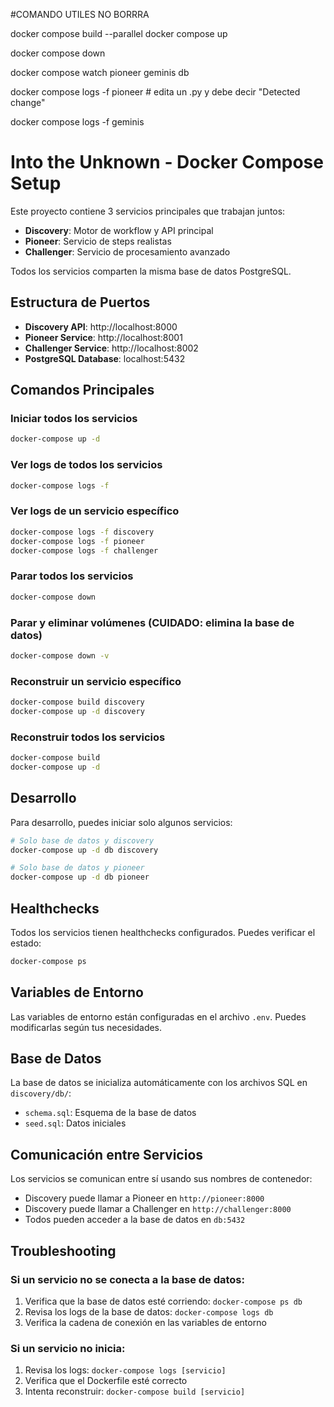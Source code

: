 #COMANDO UTILES NO BORRRA

docker compose build --parallel
docker compose up


docker compose down



docker compose watch pioneer geminis db 


docker compose logs -f pioneer  # edita un .py y debe decir "Detected change"

docker compose logs -f geminis


# Into the Unknown - Docker Compose Setup

Este proyecto contiene 3 servicios principales que trabajan juntos:

- **Discovery**: Motor de workflow y API principal
- **Pioneer**: Servicio de steps realistas
- **Challenger**: Servicio de procesamiento avanzado

Todos los servicios comparten la misma base de datos PostgreSQL.

## Estructura de Puertos

- **Discovery API**: http://localhost:8000
- **Pioneer Service**: http://localhost:8001
- **Challenger Service**: http://localhost:8002
- **PostgreSQL Database**: localhost:5432

## Comandos Principales

### Iniciar todos los servicios
```bash
docker-compose up -d
```

### Ver logs de todos los servicios
```bash
docker-compose logs -f
```

### Ver logs de un servicio específico
```bash
docker-compose logs -f discovery
docker-compose logs -f pioneer
docker-compose logs -f challenger
```

### Parar todos los servicios
```bash
docker-compose down
```

### Parar y eliminar volúmenes (CUIDADO: elimina la base de datos)
```bash
docker-compose down -v
```

### Reconstruir un servicio específico
```bash
docker-compose build discovery
docker-compose up -d discovery
```

### Reconstruir todos los servicios
```bash
docker-compose build
docker-compose up -d
```

## Desarrollo

Para desarrollo, puedes iniciar solo algunos servicios:

```bash
# Solo base de datos y discovery
docker-compose up -d db discovery

# Solo base de datos y pioneer
docker-compose up -d db pioneer
```

## Healthchecks

Todos los servicios tienen healthchecks configurados. Puedes verificar el estado:

```bash
docker-compose ps
```

## Variables de Entorno

Las variables de entorno están configuradas en el archivo `.env`. Puedes modificarlas según tus necesidades.

## Base de Datos

La base de datos se inicializa automáticamente con los archivos SQL en `discovery/db/`:
- `schema.sql`: Esquema de la base de datos
- `seed.sql`: Datos iniciales

## Comunicación entre Servicios

Los servicios se comunican entre sí usando sus nombres de contenedor:
- Discovery puede llamar a Pioneer en `http://pioneer:8000`
- Discovery puede llamar a Challenger en `http://challenger:8000`
- Todos pueden acceder a la base de datos en `db:5432`

## Troubleshooting

### Si un servicio no se conecta a la base de datos:
1. Verifica que la base de datos esté corriendo: `docker-compose ps db`
2. Revisa los logs de la base de datos: `docker-compose logs db`
3. Verifica la cadena de conexión en las variables de entorno

### Si un servicio no inicia:
1. Revisa los logs: `docker-compose logs [servicio]`
2. Verifica que el Dockerfile esté correcto
3. Intenta reconstruir: `docker-compose build [servicio]`
